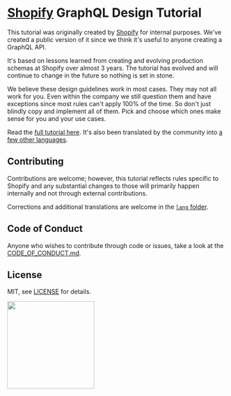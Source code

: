 # [Shopify](https://www.shopify.com) GraphQL Design Tutorial

This tutorial was originally created by [Shopify](https://www.shopify.ca/) for internal
purposes. We've created a public version of it since we think it's useful to
anyone creating a GraphQL API.

It's based on lessons learned from creating and evolving production schemas at
Shopify over almost 3 years. The tutorial has evolved and will continue to
change in the future so nothing is set in stone.

We believe these design guidelines work in most cases. They may not all work
for you. Even within the company we still question them and have exceptions
since most rules can't apply 100% of the time. So don't just blindly copy and
implement all of them. Pick and choose which ones make sense for you and your
use cases.

Read the [full tutorial here](TUTORIAL.md). It's also been translated by the community into [a few other languages](lang).

## Contributing
Contributions are welcome; however, this tutorial reflects rules specific to Shopify and
any substantial changes to those will primarily happen internally and not through external contributions.

Corrections and additional translations are welcome in the [`lang` folder](lang). 

## Code of Conduct
Anyone who wishes to contribute through code or issues, take a look at the
[CODE_OF_CONDUCT.md](CODE_OF_CONDUCT.md).

## License

MIT, see [LICENSE](LICENSE.txt) for details.

<img src="https://cdn.shopify.com/shopify-marketing_assets/builds/19.0.0/shopify-full-color-black.svg" width="200" />
